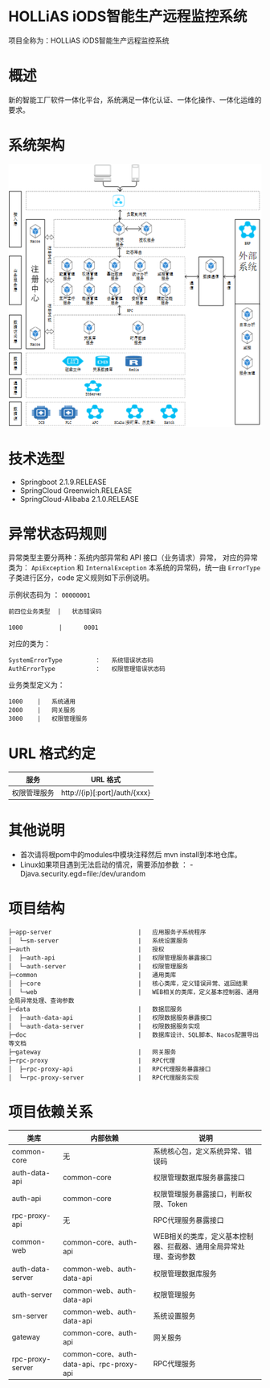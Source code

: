 HOLLiAS iODS智能生产远程监控系统
====================================================
项目全称为：HOLLiAS iODS智能生产远程监控系统

# 概述
新的智能工厂软件一体化平台，系统满足一体化认证、一体化操作、一体化运维的要求。

# 系统架构
![avatar](./doc/02_技术架构设计/技术架构.png)

# 技术选型
 * Springboot 2.1.9.RELEASE
 * SpringCloud Greenwich.RELEASE
 * SpringCloud-Alibaba 2.1.0.RELEASE
 
# 异常状态码规则
异常类型主要分两种：系统内部异常和 API 接口（业务请求）异常，
对应的异常类为： `ApiException` 和 `InternalException`
本系统的异常码，统一由 `ErrorType` 子类进行区分，code 定义规则如下示例说明。

示例状态码为 ： `00000001`
    
    前四位业务类型  |   状态错误码
    
    1000          |      0001

对应的类为： 

    SystemErrorType         ：   系统错误状态码
    AuthErrorType           ：   权限管理错误状态码

业务类型定义为：

    1000    |   系统通用
    2000    |   网关服务
    3000    |   权限管理服务
    
 # URL 格式约定
 
 |     服务       |          URL 格式                  |
 | --------------| ---------------------------------- |
 |   权限管理服务   |  http://{ip}[:port]/auth/{xxx}   |

# 其他说明
 * 首次请将根pom中的modules中模块注释然后 mvn install到本地仓库。
 * Linux如果项目遇到无法启动的情况，需要添加参数 ： -Djava.security.egd=file:/dev/urandom
 
# 项目结构
```
├─app-server                        |   应用服务子系统程序
│  └─sm-server                      |   系统设置服务
├─auth                              |   授权
│  ├─auth-api                       |   权限管理服务暴露接口
│  └─auth-server                    |   权限管理服务
├─common                            |   通用类库
│  ├─core                           |   核心类库，定义错误异常、返回结果
│  └─web                            |   WEB相关的类库，定义基本控制器、通用全局异常处理、查询参数
├─data                              |   数据层服务
│  ├─auth-data-api                  |   权限数据服务暴露接口
│  └─auth-data-server               |   权限数据服务实现
├─doc                               |   数据库设计、SQL脚本、Nacos配置导出等文档
├─gateway                           |   网关服务
├─rpc-proxy                         |   RPC代理
│  ├─rpc-proxy-api                  |   RPC代理服务暴露接口
│  └─rpc-proxy-server               |   RPC代理服务实现
```
# 项目依赖关系
| 类库 | 内部依赖 | 说明 |
| --- | --- | ---- |
| common-core | 无 | 系统核心包，定义系统异常、错误码 |
| auth-data-api | common-core | 权限管理数据库服务暴露接口 |
| auth-api | common-core | 权限管理服务暴露接口，判断权限、Token |
| rpc-proxy-api   | 无 | RPC代理服务暴露接口 |
| common-web | common-core、auth-api | WEB相关的类库，定义基本控制器、拦截器、通用全局异常处理、查询参数 |
| auth-data-server | common-web、auth-data-api | 权限管理数据库服务 |
| auth-server | common-web、auth-data-api | 权限管理服务 |
| sm-server | common-web、auth-data-api | 系统设置服务 |
| gateway | common-core、auth-api | 网关服务 |
| rpc-proxy-server | common-core、auth-data-api、rpc-proxy-api | RPC代理服务 |